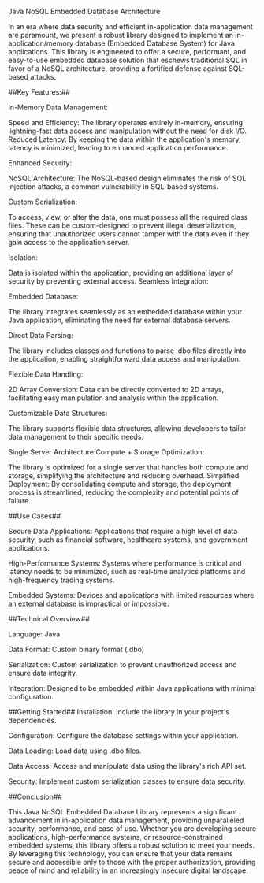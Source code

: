 Java NoSQL Embedded Database Architecture

In an era where data security and efficient in-application data management are paramount, we present a robust library designed to implement an in-application/memory database (Embedded Database System) for Java applications. This library is engineered to offer a secure, performant, and easy-to-use embedded database solution that eschews traditional SQL in favor of a NoSQL architecture, providing a fortified defense against SQL-based attacks.

##Key Features:##


In-Memory Data Management:

Speed and Efficiency: The library operates entirely in-memory, ensuring lightning-fast data access and manipulation without the need for disk I/O.
Reduced Latency: By keeping the data within the application's memory, latency is minimized, leading to enhanced application performance.

Enhanced Security:

NoSQL Architecture: The NoSQL-based design eliminates the risk of SQL injection attacks, a common vulnerability in SQL-based systems.

Custom Serialization: 

To access, view, or alter the data, one must possess all the required class files. These can be custom-designed to prevent illegal deserialization, ensuring that unauthorized users cannot tamper with the data even if they gain access to the application server.

Isolation: 

Data is isolated within the application, providing an additional layer of security by preventing external access.
Seamless Integration:

Embedded Database: 

The library integrates seamlessly as an embedded database within your Java application, eliminating the need for external database servers.

Direct Data Parsing: 

The library includes classes and functions to parse .dbo files directly into the application, enabling straightforward data access and manipulation.

Flexible Data Handling:

2D Array Conversion: Data can be directly converted to 2D arrays, facilitating easy manipulation and analysis within the application.

Customizable Data Structures:

 The library supports flexible data structures, allowing developers to tailor data management to their specific needs.

Single Server Architecture:Compute + Storage Optimization: 

The library is optimized for a single server that handles both compute and storage, simplifying the architecture and reducing overhead.
Simplified Deployment: By consolidating compute and storage, the deployment process is streamlined, reducing the complexity and potential points of failure.


##Use Cases##

Secure Data Applications: Applications that require a high level of data security, such as financial software, healthcare systems, and government applications.

High-Performance Systems: Systems where performance is critical and latency needs to be minimized, such as real-time analytics platforms and high-frequency trading systems.

Embedded Systems: Devices and applications with limited resources where an external database is impractical or impossible.

##Technical Overview##

Language: Java

Data Format: Custom binary format (.dbo)

Serialization: Custom serialization to prevent unauthorized access and ensure data integrity.

Integration: Designed to be embedded within Java applications with minimal configuration.

##Getting Started##
Installation: Include the library in your project's dependencies.

Configuration: Configure the database settings within your application.

Data Loading: Load data using .dbo files.

Data Access: Access and manipulate data using the library's rich API set.

Security: Implement custom serialization classes to ensure data security.

##Conclusion##

This Java NoSQL Embedded Database Library represents a significant advancement in in-application data management, providing unparalleled security, performance, and ease of use. Whether you are developing secure applications, high-performance systems, or resource-constrained embedded systems, this library offers a robust solution to meet your needs. By leveraging this technology, you can ensure that your data remains secure and accessible only to those with the proper authorization, providing peace of mind and reliability in an increasingly insecure digital landscape.